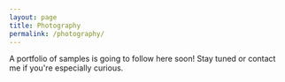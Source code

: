 ```yaml
---
layout: page
title: Photography
permalink: /photography/
---
```


A portfolio of samples is going to follow here soon! Stay tuned or contact me if you're especially curious.
